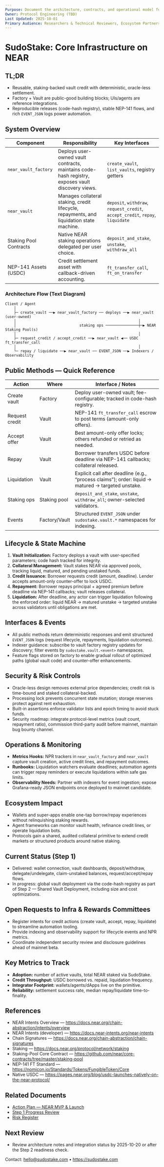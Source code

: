 ```yaml
---
Purpose: Document the architecture, contracts, and operational model for SudoStake on NEAR.
Owner: Protocol Engineering (TBD)
Last Updated: 2025-10-01
Primary Audience: Researchers & Technical Reviewers, Ecosystem Partners & Builders, Contributors
---
```


# SudoStake: Core Infrastructure on NEAR

## TL;DR
- Reusable, staking-backed vault credit with deterministic, oracle-less settlement.
- Factory + Vault are public-good building blocks; UIs/agents are reference integrations.
- Reproducible releases (code-hash registry), stable NEP-141 flows, and rich `EVENT_JSON` logs power automation.

## System Overview
| Component | Responsibility | Key Interfaces |
| --- | --- | --- |
| `near_vault_factory` | Deploys user-owned vault contracts, maintains code-hash registry, exposes vault discovery views. | `create_vault`, `list_vaults`, registry getters |
| `near_vault` | Manages collateral staking, credit lifecycle, repayments, and liquidation state machine. | `deposit`, `withdraw`, `request_credit`, `accept_credit`, `repay`, `liquidate` |
| Staking Pool Contracts | Native NEAR staking operations delegated per user choice. | `deposit_and_stake`, `unstake`, `withdraw_all` |
| NEP-141 Assets (USDC) | Credit settlement asset with callback-driven accounting. | `ft_transfer_call`, `ft_on_transfer` |

### Architecture Flow (Text Diagram)
```
Client / Agent
    │
    ├─ create_vault ──▶ near_vault_factory ── deploys ──▶ near_vault (user-owned)
    │                                                        │
    │                             staking ops ───────────────┼─▶ NEAR Staking Pool(s)
    │                                                        │
    ├─ request_credit / accept_credit ──▶ near_vault ◀── USDC ft_transfer_call
    │                                                        │
    └─ repay / liquidate ──▶ near_vault ── EVENT_JSON ──▶ Indexers / Observability
```

## Public Methods — Quick Reference
| Action | Where | Interface / Notes |
| --- | --- | --- |
| Create vault | Factory | Deploy user-owned vault; fee-configurable; tracked in code-hash registry. |
| Request credit | Vault | NEP-141 `ft_transfer_call` escrow to post terms (amount-only offers). |
| Accept offer | Vault | Best amount-only offer locks; others refunded or retried as needed. |
| Repay | Vault | Borrower transfers USDC before deadline via NEP-141 callbacks; collateral released. |
| Liquidation | Vault | Explicit call after deadline (e.g., “process claims”); order: liquid → matured → targeted unstake. |
| Staking ops | Staking pool | `deposit_and_stake`, `unstake`, `withdraw_all`; owner-selected validators. |
| Events | Factory/Vault | Structured `EVENT_JSON` under `sudostake.vault.*` namespaces for indexing. |

## Lifecycle & State Machine
1. **Vault Initialization:** Factory deploys a vault with user-specified parameters; code hash tracked for integrity.
2. **Collateral Management:** Vault stakes NEAR via approved pools, tracking liquid, matured, and pending unstaked funds.
3. **Credit Issuance:** Borrower requests credit (amount, deadline). Lender accepts amount-only counter-offer to lock USDC.
4. **Repayment:** Borrower repays principal + agreed premium before deadline via NEP-141 callbacks; vault releases collateral.
5. **Liquidation:** After deadline, any actor can trigger liquidation following the enforced order: liquid NEAR → matured unstake → targeted unstake across validators until obligations are met.

## Interfaces & Events
- All public methods return deterministic responses and emit structured `EVENT_JSON` logs (request lifecycle, repayments, liquidation outcomes).
- Indexer guidance: subscribe to vault factory registry updates for discovery; filter events by `sudostake.vault.<event>` namespaces.
- Feature flags stored on factory to enable gradual rollout of optimized paths (global vault code) and counter-offer enhancements.

## Security & Risk Controls
- Oracle-less design removes external price dependencies; credit risk is time-bound and staked collateral-backed.
- Processing lock prevents concurrent state mutation; storage reserves protect against rent exhaustion.
- Built-in assertions enforce validator lists and epoch timing to avoid stuck funds.
- Security roadmap: integrate protocol-level metrics (vault count, repayment ratio), commission third-party audit before mainnet, maintain bug bounty channel.

## Operations & Monitoring
- **Metrics Hooks:** NPR trackers in `near_vault_factory` and `near_vault` capture vault creation, active credit lines, and repayment outcomes.
- **Runbooks:** Liquidation watchers evaluate deadlines; automation agents can trigger repay reminders or execute liquidations within safe gas limits.
- **Observability Needs:** Partner with indexers for event ingestion; expose Grafana-ready JSON endpoints once deployed to mainnet candidate.

## Ecosystem Impact
- Wallets and super-apps enable one-tap borrow/repay experiences without relinquishing staking rewards.
- Agent frameworks can monitor vault health, refinance credit lines, or operate liquidation bots.
- Protocols gain a shared, audited collateral primitive to extend credit markets or structured products around native staking.

## Current Status (Step 1)
- Delivered: wallet connection, vault dashboards, deposit/withdraw, delegate/undelegate, claim-unstaked balances, request/accept/repay flows.
- In progress: global vault deployment via the code-hash registry as part of Step 2 — Shared Vault Deployment, including size and cost optimizations.

## Open Requests to Infra & Rewards Committees
- Register intents for credit actions (create vault, accept, repay, liquidate) to streamline automation tooling.
- Provide indexing and observability support for lifecycle events and NPR metrics.
- Coordinate independent security review and disclosure guidelines ahead of mainnet beta.

## Key Metrics to Track
- **Adoption:** number of active vaults, total NEAR staked via SudoStake.
- **Credit Throughput:** USDC borrowed vs. repaid, liquidation frequency.
- **Integrator Footprint:** wallets/agents/dApps live on the primitive.
- **Reliability:** settlement success rate, median repay/liquidate time-to-finality.

## References
- NEAR Intents Overview — https://docs.near.org/chain-abstraction/intents/overview
- NEAR Intents (developer) — https://docs.near-intents.org/near-intents
- Chain Signatures — https://docs.near.org/chain-abstraction/chain-signatures
- Staking — https://docs.near.org/protocol/network/staking
- Staking-Pool Core Contract — https://github.com/near/core-contracts/tree/master/staking-pool
- NEP-141 FT Standard — https://nomicon.io/Standards/Tokens/FungibleToken/Core
- Native USDC — https://pages.near.org/blog/usdc-launches-natively-on-the-near-protocol/

## Related Documents
- [Action Plan — NEAR MVP & Launch](../execution/sudostake-action-plan-near-mvp.md)
- [Step 1 Progress Review](../execution/sudostake-m1-progress.md)
- [Risk Register](../execution/sudostake-risk-register.md)

## Next Review
- Review architecture notes and integration status by 2025-10-20 or after the Step 2 readiness check.

Contact: hello@sudostake.com • https://sudostake.com
